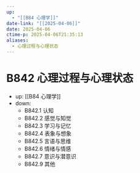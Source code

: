 ```yaml
---
up:
  - "[[B84 心理学]]"
date-link: "[[2025-04-06]]"
date: 2025-04-06
ctime-p: 2025-04-06T21:35:13
aliases:
  - 心理过程与心理状态
---
```


# B842 心理过程与心理状态

- up: [[B84 心理学]]
- down:	
	- B842.1 认知
	- B842.2 感觉与知觉
	- B842.3 学习与记忆
	- B842.4 表象与想象
	- B842.5 言语与思维
	- B842.6 情绪与情感
	- B842.7 意识与潜意识
	- B842.9 其他
	
